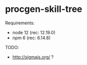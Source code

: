 # procgen-skill-tree

Requirements:

* node 12 (rec: 12.19.0)
* npm 6 (rec: 6.14.8)

TODO:

* http://sigmajs.org/ ?


